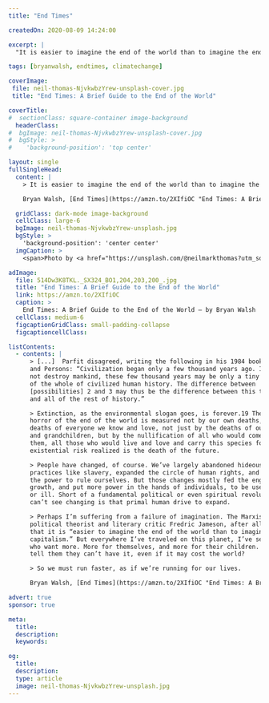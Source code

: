 ```yaml
---
title: "End Times"

createdOn: 2020-08-09 14:24:00

excerpt: |
  "It is easier to imagine the end of the world than to imagine the end of capitalism...

tags: [bryanwalsh, endtimes, climatechange]

coverImage:
 file: neil-thomas-NjvkwbzYrew-unsplash-cover.jpg
 title: "End Times: A Brief Guide to the End of the World"

coverTitle:
#  sectionClass: square-container image-background
  headerClass:
#  bgImage: neil-thomas-NjvkwbzYrew-unsplash-cover.jpg
#  bgStyle: >
#    'background-position': 'top center'

layout: single
fullSingleHead:
  content: |
    > It is easier to imagine the end of the world than to imagine the end of capitalism.

    Bryan Walsh, [End Times](https://amzn.to/2XIfiOC "End Times: A Brief Guide to the End of the World"), 2019. {.line-before}

  gridClass: dark-mode image-background
  cellClass: large-6
  bgImage: neil-thomas-NjvkwbzYrew-unsplash.jpg
  bgStyle: >
    'background-position': 'center center'
  imgCaption: >
    <span>Photo by <a href="https://unsplash.com/@neilmarkthomas?utm_source=unsplash&amp;utm_medium=referral&amp;utm_content=creditCopyText">Neil Thomas</a> on <a href="https://unsplash.com/collections/11456707/nature?utm_source=unsplash&amp;utm_medium=referral&amp;utm_content=creditCopyText">Unsplash</a></span>

adImage:
  file: 514Dw3K8TKL._SX324_BO1,204,203,200_.jpg
  title: "End Times: A Brief Guide to the End of the World"
  link: https://amzn.to/2XIfiOC
  caption: >
    End Times: A Brief Guide to the End of the World – by Bryan Walsh
  cellClass: medium-6
  figcaptionGridClass: small-padding-collapse
  figcaptioncellClass:

listContents:
  - contents: |
      > [...]  Parfit disagreed, writing the following in his 1984 book Reasons
      and Persons: “Civilization began only a few thousand years ago. If we do
      not destroy mankind, these few thousand years may be only a tiny fraction
      of the whole of civilized human history. The difference between
      [possibilities] 2 and 3 may thus be the difference between this tiny fraction
      and all of the rest of history.”

      > Extinction, as the environmental slogan goes, is forever.19 The true
      horror of the end of the world is measured not by our own deaths, and the
      deaths of everyone we know and love, not just by the deaths of our children
      and grandchildren, but by the nullification of all who would come after
      them, all those who would live and love and carry this species forward. An
      existential risk realized is the death of the future.

      > People have changed, of course. We’ve largely abandoned hideous
      practices like slavery, expanded the circle of human rights, and fought for
      the power to rule ourselves. But those changes mostly fed the engine of
      growth, and put more power in the hands of individuals, to be used for good
      or ill. Short of a fundamental political or even spiritual revolution, what I
      can’t see changing is that primal human drive to expand.

      > Perhaps I’m suffering from a failure of imagination. The Marxist
      political theorist and literary critic Fredric Jameson, after all, once wrote
      that it is “easier to imagine the end of the world than to imagine the end of
      capitalism.” But everywhere I’ve traveled on this planet, I’ve seen people
      who want more. More for themselves, and more for their children. Who will
      tell them they can’t have it, even if it may cost the world?

      > So we must run faster, as if we’re running for our lives.

      Bryan Walsh, [End Times](https://amzn.to/2XIfiOC "End Times: A Brief Guide to the End of the World"), 2019. {.line-before}

advert: true
sponsor: true

meta:
  title:
  description:
  keywords:

og:
  title:
  description:
  type: article
  image: neil-thomas-NjvkwbzYrew-unsplash.jpg
---
```

